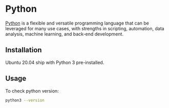 # Python

[Python](https://www.python.org/) is a flexible and versatile programming
language that can be leveraged for many use cases, with strengths in
scripting, automation, data analysis, machine learning, and back-end
development.

## Installation

Ubuntu 20.04 ship with Python 3 pre-installed.

## Usage

To check python version:

```bash
python3 --version
```
